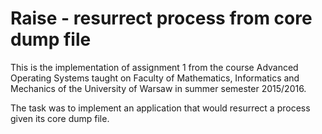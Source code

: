 # Raise - resurrect process from core dump file

This is the implementation of assignment 1 from the course Advanced Operating Systems taught on Faculty of Mathematics, Informatics and Mechanics of the University of Warsaw in summer semester 2015/2016.

The task was to implement an application that would resurrect a process given its core dump file.
